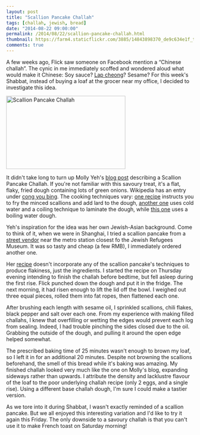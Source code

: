 ```yaml
---
layout: post
title: "Scallion Pancake Challah"
tags: [challah, jewish, bread]
date: "2014-08-22 09:00:00"
permalink: /2014/08/22/scallion-pancake-challah.html
thumbnail: https://farm4.staticflickr.com/3885/14843898370_de9c634e1f_t.jpg
comments: true
---
```


A few weeks ago, Flick saw someone on Facebook mention a
&ldquo;Chinese challah&rdquo;. The cynic in me immediately scoffed
and wondered aloud what would make it Chinese: Soy sauce? [Lap
cheong](https://en.wikipedia.org/wiki/Chinese_sausage)? Sesame?
For this week's Shabbat, instead of buying a loaf at the grocer near my
office, I decided to investigate this idea.

<a href="https://www.flickr.com/photos/gnuf/14843898370" title="Scallion
Pancake Challah by Eric Fung, on Flickr"><img
src="https://farm4.staticflickr.com/3885/14843898370_de9c634e1f_n.jpg"
width="320" height="196" alt="Scallion Pancake Challah"></a>

It didn't take long to turn up Molly Yeh's [blog
post](http://mynameisyeh.com/mynameisyeh/2014/1/scallion-pancake-challah)
describing a Scallion Pancake Challah. If you're not familiar with
this savoury treat, it's a flat, flaky, fried dough containing lots of
green onions. Wikipedia has an entry under [cong you
bing](https://en.wikipedia.org/wiki/Cong_you_bing). The cooking
techniques vary: [one
recipe](http://www.epicurious.com/articlesguides/blogs/editor/2013/10/hugh-acheson-scallion-pancakes.html)
instructs you to fry the minced scallions and add lard to the dough,
[another
one](http://www.saveur.com/article/Recipes/Classic-Scallion-Pancakes) uses
cold water and a coiling technique to laminate the dough, while
[this
one](http://www.seriouseats.com/recipes/2011/04/extra-flaky-scallion-pancakes-recipe.html)
uses a boiling water dough.

Yeh's inspiration for the idea was her own Jewish-Asian background. Come
to think of it, when we were in Shanghai, I tried a scallion pancake
from a [street
vendor](https://secure.flickr.com/photos/gnuf/6293838730/in/set-72157627740935959)
near the metro station closest fo the Jewish Refugees Museum. It was so
tasty and cheap (a few RMB), I immediately ordered another one.

Her
[recipe](http://www.myjewishlearning.com/blog/jewish-and/2014/01/21/challah-with-a-chinese-twist/)
doesn't incorporate any of the scallion pancake's techniques to
produce flakiness, just the ingredients. I started the recipe on
Thursday evening intending to finish the challah before bedtime,
but fell asleep during the first rise. Flick punched down the dough
and put it in the fridge. The next morning, it had risen enough to
lift the lid off the bowl. I weighed out three equal pieces, rolled
them into fat ropes, then flattened each one. 

After brushing each length with sesame oil, I sprinkled scallions,
chili flakes, black pepper and salt over each one. From my experience
with making filled challahs, I knew that overfilling or wetting the
edges would prevent each log from sealing. Indeed, I had trouble
pinching the sides closed due to the oil. Grabbing the outside of
the dough, and pulling it around the open edge helped somewhat.

The prescribed baking time of 25 minutes wasn't enough to brown my loaf,
so I left it in for an additional 20 minutes. Despite not browning the
scallions beforehand, the smell of this bread while it's baking was
amazing. My finished challah looked very much like the one on Molly's
blog, expanding sideways rather than upwards. I attribute the density 
and lacklustre flavour of the loaf to the poor underlying challah 
recipe (only 2 eggs, and a single rise). Using a different base challah
dough, I'm sure I could make a tastier version.

As we tore into it during Shabbat, I wasn't exactly reminded of
a scallion pancake. But we all enjoyed this interesting variation and
I'd like to try it again this Friday. The only downside to a savoury
challah is that you can't use it to make French toast on Saturday
morning!
